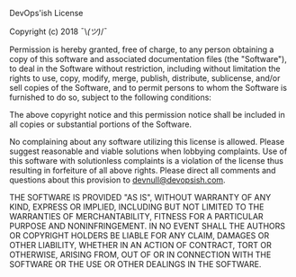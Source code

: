 DevOps'ish License

Copyright (c) 2018 ¯\\_(ツ)_/¯

Permission is hereby granted, free of charge, to any person obtaining a copy
of this software and associated documentation files (the "Software"), to deal
in the Software without restriction, including without limitation the rights
to use, copy, modify, merge, publish, distribute, sublicense, and/or sell
copies of the Software, and to permit persons to whom the Software is
furnished to do so, subject to the following conditions:

The above copyright notice and this permission notice shall be included in all
copies or substantial portions of the Software.

No complaining about any software utilizing this license is allowed. Please 
suggest reasonable and viable solutions when lobbying complaints. Use of this 
software with solutionless complaints is a violation of the license thus 
resulting in forfeiture of all above rights. Please direct all comments and 
questions about this provision to devnull@devopsish.com.

THE SOFTWARE IS PROVIDED "AS IS", WITHOUT WARRANTY OF ANY KIND, EXPRESS OR
IMPLIED, INCLUDING BUT NOT LIMITED TO THE WARRANTIES OF MERCHANTABILITY,
FITNESS FOR A PARTICULAR PURPOSE AND NONINFRINGEMENT. IN NO EVENT SHALL THE
AUTHORS OR COPYRIGHT HOLDERS BE LIABLE FOR ANY CLAIM, DAMAGES OR OTHER
LIABILITY, WHETHER IN AN ACTION OF CONTRACT, TORT OR OTHERWISE, ARISING FROM,
OUT OF OR IN CONNECTION WITH THE SOFTWARE OR THE USE OR OTHER DEALINGS IN THE
SOFTWARE.
